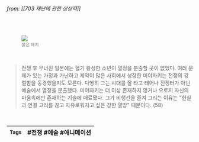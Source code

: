 
###### from: [[703 재난에 관한 상상력]]

<br/>
<figure>
<a href="https://gifer.com/en/QADx">
<img src="https://i.gifer.com/QADx.gif"></a>
<figcaption><font color="gray"><small>붉은 돼지</small></font></figcaption>
</figure><br/>

>전쟁 후 무너진 일본에는 혈기 왕성한 소년이 열정을 분출할 곳이 없었다. 여러 문제가 있는 가정과 가난하고 제약이 많은 사회에서 성장한 미야자키는 전쟁의 강렬함을 동경했을지도 모른다.
>다행히 그는 시대를 잘 타고 태어나 전쟁터가 아닌 예술에서 열정을 분출했다. 미야자키는 더 이상 존재하지 않거나 오로지 자신의 마음속에만 존재하는 기술에 매료됐다. 그가 비행선을 즐겨 그리는 이유는 "현실과 연결 고리를 끊고 자유로워지고 싶은 강한 열망" 때문이다. (58)

<br/>

| <small> Tags </small> | #전쟁 #예술 #애니메이션  |
| --- | --- |
